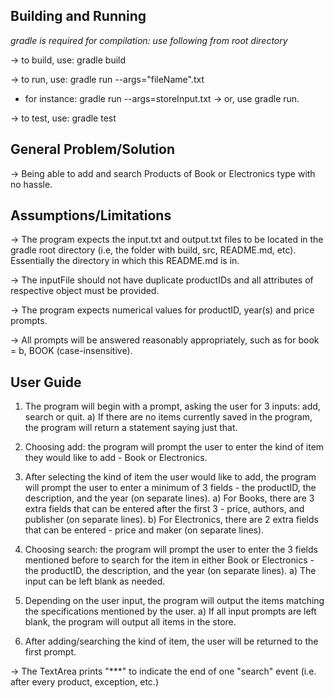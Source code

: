 ## Building and Running 

*gradle is required for compilation: use following from root directory*

-> to build, use: gradle build 

-> to run, use: gradle run --args="fileName".txt
   * for instance: gradle run --args=storeInput.txt
-> or, use gradle run.

-> to test, use: gradle test

## General Problem/Solution

-> Being able to add and search Products of Book or Electronics type with no hassle.

## Assumptions/Limitations

-> The program expects the input.txt and output.txt files to be located in the gradle root directory (i.e, the folder with build, src, README.md, etc).
    Essentially the directory in which this README.md is in.

-> The inputFile should not have duplicate productIDs and all attributes of respective object must be provided.

-> The program expects numerical values for productID, year(s) and price prompts.

-> All prompts will be answered reasonably appropriately, such as for book = b, BOOK (case-insensitive).

## User Guide

1) The program will begin with a prompt, asking the user for 3 inputs: add, search or quit.
  a) If there are no items currently saved in the program, the program will return a statement saying just that.

2) Choosing add: the program will prompt the user to enter the kind of item they would like to add - Book or Electronics.

3) After selecting the kind of item the user would like to add, the program will prompt the user to enter a minimum of 3 fields -
the productID, the description, and the year (on separate lines).
  a) For Books, there are 3 extra fields that can be entered after the first 3 - price, authors, and publisher (on separate lines).
  b) For Electronics, there are 2 extra fields that can be entered - price and maker (on separate lines).

4) Choosing search: the program will prompt the user to enter the 3 fields mentioned before to search for the item in either
Book or Electronics - the productID, the description, and the year (on separate lines).
  a) The input can be left blank as needed.
  
5) Depending on the user input, the program will output the items matching the specifications mentioned by the user.
  a) If all input prompts are left blank, the program will output all items in the store.
  
6) After adding/searching the kind of item, the user will be returned to the first prompt.

-> The TextArea prints "***" to indicate the end of one "search" event (i.e. after every product, exception, etc.)
